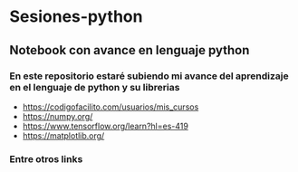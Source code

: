 # Sesiones-python
## Notebook con avance en lenguaje python
### En este repositorio estaré subiendo mi avance del aprendizaje en el lenguaje de python y su librerias
* https://codigofacilito.com/usuarios/mis_cursos
* https://numpy.org/
* https://www.tensorflow.org/learn?hl=es-419
* https://matplotlib.org/

### Entre otros links 